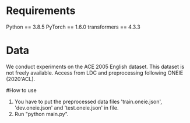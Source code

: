 # Requirements
Python == 3.8.5
PyTorch == 1.6.0
transformers == 4.3.3

# Data
We conduct experiments on the ACE 2005 English dataset. 
This dataset is not freely available. Access from LDC and preprocessing following ONEIE (2020'ACL).

#How to use
1) You have to put the preprocessed data files 'train.oneie.json',  'dev.oneie.json' and 'test.oneie.json' in file.
2) Run "python main.py".
